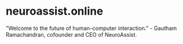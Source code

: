 # neuroassist.online

"Welcome to the future of human-computer interaction."
\- Gautham Ramachandran, cofounder and CEO of NeuroAssist.
